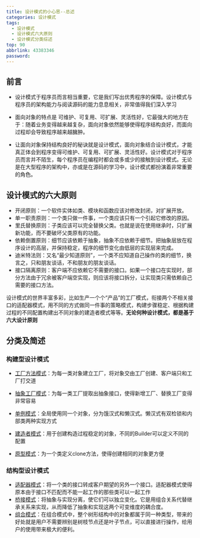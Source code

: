 ```yaml
---
title: 设计模式的小心思--总述
categories: 设计模式
tags:
  - 设计模式
  - 设计模式六大原则
  - 设计模式分类综述
top: 90
abbrlink: 43383346
password:
---
```


## 前言

- 设计模式于程序员而言相当重要，它是我们写出优秀程序的保障。设计模式与程序员的架构能力与阅读源码的能力息息相关，非常值得我们深入学习

<!--more-->

- 面向对象的特点是 可维护、可复用、可扩展、灵活性好，它最强大的地方在于：随着业务变得越来越复杂，面向对象依然能够使得程序结构良好，而面向过程却会导致程序越来越臃肿。

- 让面向对象保持结构良好的秘诀就是设计模式，面向对象结合设计模式，才能真正体会到程序变得可维护、可复用、可扩展、灵活性好。设计模式对于程序员而言并不陌生，每个程序员在编程时都会或多或少的接触到设计模式。无论是在大型程序的架构中，亦或是在源码的学习中，设计模式都扮演着非常重要的角色。


## 设计模式的六大原则

- 开闭原则：一个软件实体如类、模块和函数应该对修改封闭，对扩展开放。
- 单一职责原则：一个类只做一件事，一个类应该只有一个引起它修改的原因。
- 里氏替换原则：子类应该可以完全替换父类。也就是说在使用继承时，只扩展新功能，而不要破坏父类原有的功能。
- 依赖倒置原则：细节应该依赖于抽象，抽象不应依赖于细节。把抽象层放在程序设计的高层，并保持稳定，程序的细节变化由低层的实现层来完成。
- 迪米特法则：又名“最少知道原则”，一个类不应知道自己操作的类的细节，换言之，只和朋友谈话，不和朋友的朋友谈话。
- 接口隔离原则：客户端不应依赖它不需要的接口。如果一个接口在实现时，部分方法由于冗余被客户端空实现，则应该将接口拆分，让实现类只需依赖自己需要的接口方法。


设计模式的世界丰富多彩，比如生产一个个“产品”的工厂模式，衔接两个不相关接口的适配器模式，用不同的方式做同一件事的策略模式，构建步骤稳定、根据构建过程的不同配置构建出不同对象的建造者模式等等。**无论何种设计模式，都是基于六大设计原则**


## 分类及简述

### 构建型设计模式

-  [工厂方法模式](https://www.jwang.cloud/jwangcloud/655849358/)：为每一类对象建立工厂，将对象交由工厂创建、客户端只和工厂打交道

- [抽象工厂模式](https://www.jwang.cloud/jwangcloud/1943064750/)：为每一类工厂提取出抽象接口，使得新增工厂、替换工厂变得非常容易
- [单例模式](https://www.jwang.cloud/jwangcloud/332919010/)：全局使用同一个对象，分为饿汉式和懒汉式。懒汉式有双检锁和内部类两种实现方式
- [建造者模式](https://www.jwang.cloud/jwangcloud/2797841629/)：用于创建构造过程稳定的对象，不同的Builder可以定义不同的配置
- [原型模式](https://www.jwang.cloud/jwangcloud/1933872641/)：为一个类定义clone方法，使得创建相同的对象更方便

### 结构型设计模式

- [适配器模式](https://www.jwang.cloud/jwangcloud/3511050084/)：将一个类的接口转成客户期望的另外一个接口。适配器模式使得原本由于接口不匹配而不能一起工作的那些类可以一起工作
- [桥接模式](https://www.jwang.cloud/jwangcloud/3532680722/)：将抽象与实现分离，使它们可以独立变化。它是用组合关系代替继承关系来实现，从而降低了抽象和实现这两个可变维度的耦合度。
- [组合模式](https://www.jwang.cloud/jwangcloud/2368099213/)：在组合模式中，整个树形结构中的对象都属于同一种类型，带来的好处就是用户不需要辨别是树枝节点还是叶子节点，可以直接进行操作，给用户的使用带来极大的便利。